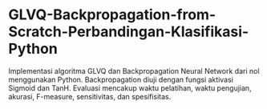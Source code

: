 # GLVQ-Backpropagation-from-Scratch-Perbandingan-Klasifikasi-Python
Implementasi algoritma GLVQ dan Backpropagation Neural Network dari nol menggunakan Python. Backpropagation diuji dengan fungsi aktivasi Sigmoid dan TanH. Evaluasi mencakup waktu pelatihan, waktu pengujian, akurasi, F-measure, sensitivitas, dan spesifisitas.
